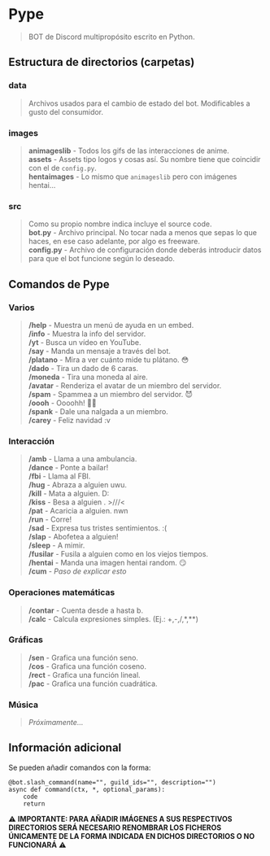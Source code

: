 # Pype
> BOT de Discord multipropósito escrito en Python.
## Estructura de directorios (carpetas)
### data
> Archivos usados para el cambio de estado del bot. Modificables a gusto del consumidor.<br>

### images
> **animageslib** - Todos los gifs de las interacciones de anime.<br>
> **assets** - Assets tipo logos y cosas así. Su nombre tiene que coincidir con el de ```config.py```.<br>
> **hentaimages** - Lo mismo que ```animageslib``` pero con imágenes hentai...<br>

### src
> Como su propio nombre indica incluye el source code.<br>
> **bot.py** - Archivo principal. No tocar nada a menos que sepas lo que haces, en ese caso adelante, por algo es freeware.<br>
> **config.py** - Archivo de configuración donde deberás introducir datos para que el bot funcione según lo deseado.<br>

## Comandos de Pype
### Varios
> **/help** - Muestra un menú de ayuda en un embed.<br>
> **/info** - Muestra la info del servidor.<br>
> **/yt** - Busca un vídeo en YouTube.<br>
> **/say** - Manda un mensaje a través del bot.<br>
> **/platano** - Mira a ver cuánto mide tu plátano. 😳<br>
> **/dado** - Tira un dado de 6 caras.<br>
> **/moneda** - Tira una moneda al aire.<br>
> **/avatar** - Renderiza el avatar de un miembro del servidor.<br>
> **/spam** - Spammea a un miembro del servidor. 😈<br>
> **/oooh** - Oooohh! ✋🏼<br>
> **/spank** - Dale una nalgada a un miembro.<br>
> **/carey** - Feliz navidad :v<br>

### Interacción
> **/amb** - Llama a una ambulancia.<br>
> **/dance** - Ponte a bailar!<br>
> **/fbi** - Llama al FBI.<br>
> **/hug** - Abraza a alguien uwu.<br>
> **/kill** - Mata a alguien. D:<br>
> **/kiss** - Besa a alguien . >///<<br>
> **/pat** - Acaricia a alguien. nwn<br>
> **/run** - Corre!<br>
> **/sad** - Expresa tus tristes sentimientos. :(<br>
> **/slap** - Abofetea a alguien!<br>
> **/sleep** - A mimir.<br>
> **/fusilar** - Fusila a alguien como en los viejos tiempos.<br>
> **/hentai** - Manda una imagen hentai random. 😏<br>
> **/cum** - *Paso de explicar esto*<br>

### Operaciones matemáticas
> **/contar** - Cuenta desde a hasta b.<br>
> **/calc** - Calcula expresiones simples. (Ej.: +,-,/,*,**)<br>

### Gráficas
> **/sen** - Grafica una función seno.<br>
> **/cos** - Grafica una función coseno.<br>
> **/rect** - Grafica una función lineal.<br>
> **/pac** - Grafica una función cuadrática.<br>

### Música
> *Próximamente...*<br>

## Información adicional
Se pueden añadir comandos con la forma:

```
@bot.slash_command(name="", guild_ids="", description="")
async def command(ctx, *, optional_params):
    code
    return
```
⚠️ **IMPORTANTE: PARA AÑADIR IMÁGENES A SUS RESPECTIVOS DIRECTORIOS SERÁ NECESARIO RENOMBRAR LOS FICHEROS ÚNICAMENTE DE LA FORMA INDICADA EN DICHOS DIRECTORIOS O NO FUNCIONARÁ** ⚠️
